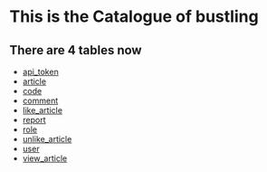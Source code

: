 This is the Catalogue of bustling
===
There are 4 tables now
---
+ [api_token](./doc/api_token.md)
+ [article](./doc/article.md)
+ [code](./doc/code.md)
+ [comment](./doc/comment.md)
+ [like_article](./doc/like_article.md)
+ [report](./doc/report.md)
+ [role](./doc/role.md)
+ [unlike_article](./doc/unlike_article.md)
+ [user](./doc/user.md)
+ [view_article](./doc/view_article.md)